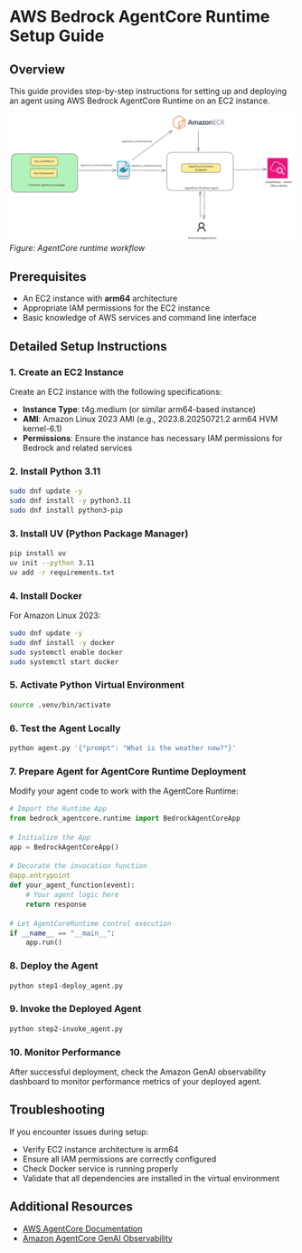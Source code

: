 # AWS Bedrock AgentCore Runtime Setup Guide

## Overview
This guide provides step-by-step instructions for setting up and deploying an agent using AWS Bedrock AgentCore Runtime on an EC2 instance.

![Bedrock AgentCore Runtime Schema](images/runtime.png)  
*Figure: AgentCore runtime workflow*

## Prerequisites

- An EC2 instance with **arm64** architecture
- Appropriate IAM permissions for the EC2 instance
- Basic knowledge of AWS services and command line interface

## Detailed Setup Instructions

### 1. Create an EC2 Instance
Create an EC2 instance with the following specifications:
- **Instance Type**: t4g.medium (or similar arm64-based instance)
- **AMI**: Amazon Linux 2023 AMI (e.g., 2023.8.20250721.2 arm64 HVM kernel-6.1)
- **Permissions**: Ensure the instance has necessary IAM permissions for Bedrock and related services

### 2. Install Python 3.11
```bash
sudo dnf update -y
sudo dnf install -y python3.11
sudo dnf install python3-pip
```

### 3. Install UV (Python Package Manager)
```bash
pip install uv
uv init --python 3.11
uv add -r requirements.txt
```

### 4. Install Docker
For Amazon Linux 2023:
```bash
sudo dnf update -y
sudo dnf install -y docker
sudo systemctl enable docker
sudo systemctl start docker
```

### 5. Activate Python Virtual Environment
```bash
source .venv/bin/activate
```

### 6. Test the Agent Locally
```bash
python agent.py '{"prompt": "What is the weather now?"}'
```

### 7. Prepare Agent for AgentCore Runtime Deployment
Modify your agent code to work with the AgentCore Runtime:

```python
# Import the Runtime App
from bedrock_agentcore.runtime import BedrockAgentCoreApp

# Initialize the App
app = BedrockAgentCoreApp()

# Decorate the invocation function
@app.entrypoint
def your_agent_function(event):
    # Your agent logic here
    return response

# Let AgentCoreRuntime control execution
if __name__ == "__main__":
    app.run()
```

### 8. Deploy the Agent
```bash
python step1-deploy_agent.py
```

### 9. Invoke the Deployed Agent
```bash
python step2-invoke_agent.py
```

### 10. Monitor Performance
After successful deployment, check the Amazon GenAI observability dashboard to monitor performance metrics of your deployed agent.

## Troubleshooting

If you encounter issues during setup:
- Verify EC2 instance architecture is arm64
- Ensure all IAM permissions are correctly configured
- Check Docker service is running properly
- Validate that all dependencies are installed in the virtual environment

## Additional Resources
- [AWS AgentCore Documentation](https://docs.aws.amazon.com/bedrock-agentcore/)
- [Amazon AgentCore GenAI Observability](https://docs.aws.amazon.com/bedrock-agentcore/latest/devguide/observability.html)